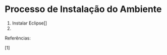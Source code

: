 Processo de Instalação do Ambiente
==================================

1. Instalar Eclipse[]
2. 


Referências:

[1] 
